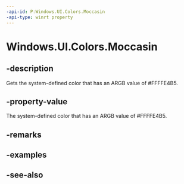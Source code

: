 ```yaml
---
-api-id: P:Windows.UI.Colors.Moccasin
-api-type: winrt property
---
```


<!-- Property syntax
public Windows.UI.Color Moccasin { get; }
-->

# Windows.UI.Colors.Moccasin

## -description

Gets the system-defined color that has an ARGB value of #FFFFE4B5.



## -property-value

The system-defined color that has an ARGB value of #FFFFE4B5.

## -remarks

## -examples

## -see-also
